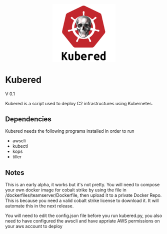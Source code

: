 <p align="center">
	<img src="logo/kuberedlogoTxt.png" width="40%" align="center" alt="Kubered">
</p>

# Kubered

V 0.1

Kubered is a script used to deploy C2 infrastructures using Kubernetes.

## Dependencies

Kubered needs the following programs installed in order to run
* awscli
* kubectl
* kops
* tiller

## Notes

This is an early alpha, it works but it's not pretty.
You will need to compose your own docker image for cobalt strike by using the file in /dockerfiles/teamserver/Dockerfile, then upload it to a private Docker Repo. This is because you need a valid cobalt strike license to download it. It will automate this in the next release.

You will need to edit the config.json file before you run kubered.py, you also need to have configured the awscli and have appriate AWS permissions on your aws account to deploy 
